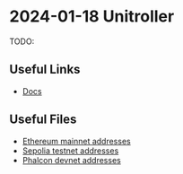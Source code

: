# 2024-01-18 Unitroller

TODO: 
## Useful Links

- [Docs](https://docs.blueberry.garden/lending-protocol/overview)

## Useful Files

- [Ethereum mainnet addresses](./output/mainnet.json)
- [Sepolia testnet addresses](./output/sepolia.json)
- [Phalcon devnet addresses](./output/phalcon.json)
